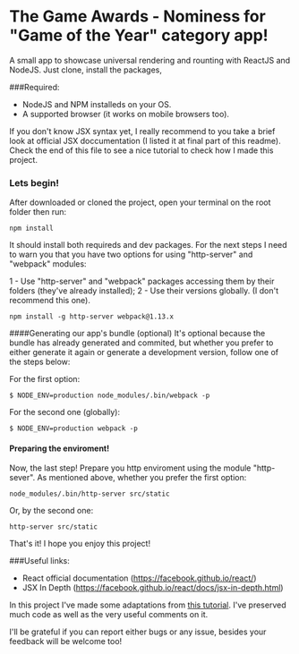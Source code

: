 # The Game Awards - Nominess for "Game of the Year" category app!

A small app to showcase universal rendering and rounting with ReactJS and NodeJS. Just clone, install the packages,

###Required:

* NodeJS and NPM installeds on your OS.
* A supported browser (it works on mobile browsers too).

If you don't know JSX syntax yet, I really recommend to you take a brief look at official JSX doccumentation (I listed it at final part of this readme).
Check the end of this file to see a nice tutorial to check how I made this project.

### Lets begin!

After downloaded or cloned the project, open your terminal on the root folder then run:
```
npm install
```

It should install both requireds and dev packages. For the next steps I need to warn you that you have two options for using "http-server" and "webpack" modules:

1 - Use "http-server" and "webpack" packages accessing them by their folders (they've already installed);
2 - Use their versions globally. (I don't recommend this one).
```
npm install -g http-server webpack@1.13.x
```

####Generating our app's bundle (optional)
It's optional because the bundle has already generated and commited, but whether you prefer to either generate it again or generate a development version, follow one of the steps below:

For the first option:
```
$ NODE_ENV=production node_modules/.bin/webpack -p
```

For the second one (globally):  
```
$ NODE_ENV=production webpack -p
```

#### Preparing the enviroment!
Now, the last step! Prepare you http enviroment using the module "http-sever". As mentioned above, whether you prefer the first option:
```
node_modules/.bin/http-server src/static
```

Or, by the second one:
```
http-server src/static
```

That's it! I hope you enjoy this project!

###Useful links:

* React official documentation (https://facebook.github.io/react/)
* JSX In Depth (https://facebook.github.io/react/docs/jsx-in-depth.html)


In this project I've made some adaptations from [this tutorial](https://scotch.io/tutorials/react-on-the-server-for-beginners-build-a-universal-react-and-node-app). I've preserved much code as well as the very useful comments on it.

I'll be grateful if you can report either bugs or any issue, besides your feedback will be welcome too!
